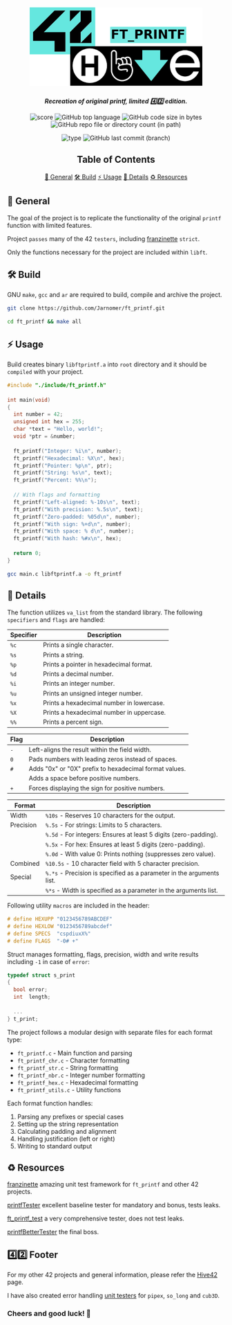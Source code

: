 <h1 align="center">
  <img src="assets/ft_printf.png" alt="ft_printf" width="400">
</h1>

<p align="center">
	<b><i>Recreation of original printf, limited 4️⃣2️⃣ edition.</i></b><br>
</p>

<p align="center">
  <img src="https://img.shields.io/badge/Score-125%2F100-lightgreen?style=for-the-badge" alt="score">
  <img src="https://img.shields.io/github/languages/top/Jarnomer/ft_printf?style=for-the-badge&logo=c&label=%20&labelColor=gray&color=lightblue" alt="GitHub top language">
	<img src="https://img.shields.io/github/languages/code-size/Jarnomer/ft_printf?style=for-the-badge&color=lightyellow" alt="GitHub code size in bytes">
  <img src="https://img.shields.io/github/directory-file-count/Jarnomer/ft_printf/sources?style=for-the-badge&label=sources&color=pink" alt="GitHub repo file or directory count (in path)">
</p>

<p align="center">
    <img src="https://img.shields.io/badge/Type-Solo-violet?style=for-the-badge" alt="type">
  <img src="https://img.shields.io/github/last-commit/Jarnomer/ft_printf/main?style=for-the-badge&color=red" alt="GitHub last commit (branch)">
</p>

<div align="center">

## Table of Contents
[📝 General](#-general)
[🛠️ Build](#️-build)
[⚡ Usage](#-usage)
[🚀 Details](#-details)
[♻️ Resources](#️-resources)

</div>

## 📝 General

The goal of the project is to replicate the functionality of the original `printf` function with limited features.

Project `passes` many of the 42 `testers`, including [franzinette](https://github.com/xicodomingues/francinette) `strict`.

Only the functions necessary for the project are included within `libft`.

## 🛠️ Build

GNU `make`, `gcc` and `ar` are required to build, compile and archive the project.

```bash
git clone https://github.com/Jarnomer/ft_printf.git
```

```bash
cd ft_printf && make all
```

## ⚡ Usage

Build creates binary `libftprintf.a` into `root` directory and it should be `compiled` with your project.

```c
#include "./include/ft_printf.h"

int main(void)
{
  int number = 42;
  unsigned int hex = 255;
  char *text = "Hello, world!";
  void *ptr = &number;

  ft_printf("Integer: %i\n", number);
  ft_printf("Hexadecimal: %X\n", hex);
  ft_printf("Pointer: %p\n", ptr);
  ft_printf("String: %s\n", text);
  ft_printf("Percent: %%\n");
  
  // With flags and formatting
  ft_printf("Left-aligned: %-10s\n", text);
  ft_printf("With precision: %.5s\n", text);
  ft_printf("Zero-padded: %05d\n", number);
  ft_printf("With sign: %+d\n", number);
  ft_printf("With space: % d\n", number);
  ft_printf("With hash: %#x\n", hex);
  
  return 0;
}
```

```bash
gcc main.c libftprintf.a -o ft_printf
```

## 🚀 Details

The function utilizes `va_list` from the standard library. The following `specifiers` and `flags` are handled:

| **Specifier** | **Description**                                                             |
|---------------|-----------------------------------------------------------------------------|
| `%c`          | Prints a single character.                                                  |
| `%s`          | Prints a string.                                                            |
| `%p`          | Prints a pointer in hexadecimal format.                                     |
| `%d`          | Prints a decimal number.                                                    |
| `%i`          | Prints an integer number.                                                   |
| `%u`          | Prints an unsigned integer number.                                          |
| `%x`          | Prints a hexadecimal number in lowercase.                                   |
| `%X`          | Prints a hexadecimal number in uppercase.                                   |
| `%%`          | Prints a percent sign.                                                      |

| **Flag**      | **Description**                                                             |
|---------------|-----------------------------------------------------------------------------|
| `-`           | Left-aligns the result within the field width.                              |
| `0`           | Pads numbers with leading zeros instead of spaces.                          |
| `#`           | Adds "0x" or "0X" prefix to hexadecimal format values.                      |
| ` `         | Adds a space before positive numbers.                                       |
| `+`           | Forces displaying the sign for positive numbers.                            |

| **Format**    | **Description**                                                             |
|---------------|-----------------------------------------------------------------------------|
| Width         | `%10s` - Reserves 10 characters for the output.                             |
| Precision     | `%.5s` - For strings: Limits to 5 characters.                               |
|               | `%.5d` - For integers: Ensures at least 5 digits (zero-padding).            |
|               | `%.5x` - For hex: Ensures at least 5 digits (zero-padding).                 |
|               | `%.0d` - With value 0: Prints nothing (suppresses zero value).              |
| Combined      | `%10.5s` - 10 character field with 5 character precision.                   |
| Special       | `%.*s` - Precision is specified as a parameter in the arguments list.       |
|               | `%*s` - Width is specified as a parameter in the arguments list.            |

Following utility `macros` are included in the header:

```c
# define HEXUPP "0123456789ABCDEF"
# define HEXLOW "0123456789abcdef"
# define SPECS  "cspdiuxX%"
# define FLAGS  "-0# +"
```

Struct manages formatting, flags, precision, width and write results including `-1` in case of `error`:

```c
typedef struct s_print
{
  bool error;
  int  length;

  ...
} t_print;
```

The project follows a modular design with separate files for each format type:

- `ft_printf.c` - Main function and parsing
- `ft_printf_chr.c` - Character formatting
- `ft_printf_str.c` - String formatting
- `ft_printf_nbr.c` - Integer number formatting
- `ft_printf_hex.c` - Hexadecimal formatting
- `ft_printf_utils.c` - Utility functions

Each format function handles:

1. Parsing any prefixes or special cases
2. Setting up the string representation
3. Calculating padding and alignment
4. Handling justification (left or right)
5. Writing to standard output

## ♻️ Resources

[franzinette](https://github.com/xicodomingues/francinette) amazing unit test framework for `ft_printf` and other 42 projects.

[printfTester](https://github.com/Tripouille/printfTester) excellent baseline tester for mandatory and bonus, tests leaks.

[ft_printf_test](https://github.com/cacharle/ft_printf_test) a very comprehensive tester, does not test leaks.

[printfBetterTester](https://github.com/ejacquem/printfBetterTester/tree/main) the final boss.

## 4️⃣2️⃣ Footer

For my other 42 projects and general information, please refer the [Hive42](https://github.com/Jarnomer/Hive42) page.

I have also created error handling [unit testers](https://github.com/Jarnomer/42Testers) for `pipex`, `so_long` and `cub3D`.

### Cheers and good luck! 🥳